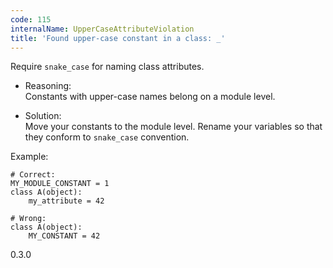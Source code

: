 ```yaml
---
code: 115
internalName: UpperCaseAttributeViolation
title: 'Found upper-case constant in a class: _'
---
```


Require `snake_case` for naming class attributes.

  - Reasoning:  
    Constants with upper-case names belong on a module level.

  - Solution:  
    Move your constants to the module level. Rename your variables so
    that they conform to `snake_case` convention.

Example:

    # Correct:
    MY_MODULE_CONSTANT = 1
    class A(object):
        my_attribute = 42
    
    # Wrong:
    class A(object):
        MY_CONSTANT = 42

<div class="versionadded">

0.3.0

</div>
